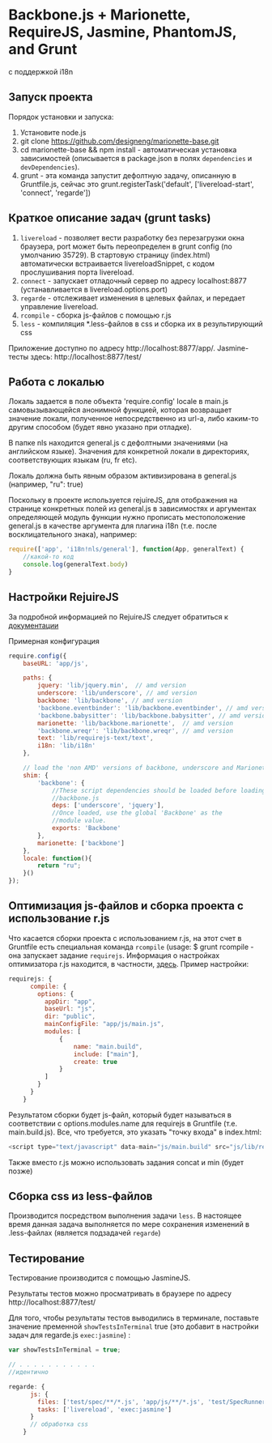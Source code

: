 # Backbone.js + Marionette, RequireJS, Jasmine, PhantomJS, and Grunt

с поддержкой i18n

## Запуск проекта

Порядок установки и запуска:

1. Установите node.js
2. git clone https://github.com/designeng/marionette-base.git
3. cd marionette-base && npm install - автоматическая установка зависимостей (описывается в package.json в полях `dependencies` и `devDependencies`).
4. grunt   - эта команда запустит дефолтную задачу, описанную в Gruntfile.js, сейчас это grunt.registerTask('default', ['livereload-start', 'connect', 'regarde'])

## Краткое описание задач (grunt tasks)

1. `livereload` - позволяет вести разработку без перезагрузки окна браузера, port может быть переопределен в grunt config (по умолчанию 35729). В стартовую страницу (index.html) автоматически встраивается livereloadSnippet, с кодом прослушивания порта livereload.
2. `connect` - запускает отладочный сервер по адресу localhost:8877 (устанавливается в livereload.options.port)
3. `regarde` - отслеживает изменения в целевых файлах, и передает управление livereload.
4. `rcompile` - сборка js-файлов с помощью r.js
5. `less` - компиляция *.less-файлов в css и сборка их в результирующий css

Приложение доступно по адресу http://localhost:8877/app/. Jasmine-тесты здесь: http://localhost:8877/test/

## Работа с локалью

Локаль задается в поле объекта 'require.config' locale в main.js самовызывающейся анонимной функцией, которая возвращает значение локали, полученное непосредственно из url-а, либо каким-то другим способом (будет явно указано при отладке).

В папке nls находится general.js с дефолтными значениями (на английском языке). Значения для конкретной локали в директориях, соответствующих языкам (ru, fr etc).

Локаль должна быть явным образом активизирована в general.js (например, "ru": true)

Поскольку в проекте используется rejuireJS, для отображения на странице конкретных полей из general.js в зависимостях и аргументах определяющей модуль функции
нужно прописать местоположение general.js в качестве аргумента для плагина i18n (т.е. после восклицательного знака), например:

```js
require(['app', 'i18n!nls/general'], function(App, generalText) {
	//какой-то код
	console.log(generalText.body)
}
```

## Настройки RejuireJS

За подробной информацией по RejuireJS следует обратиться к [документации](http://requirejs.org/docs/api.html)

Примерная конфигурация

```js
require.config({
    baseURL: 'app/js',

    paths: {
        jquery: 'lib/jquery.min',  // amd version
        underscore: 'lib/underscore', // amd version
        backbone: 'lib/backbone', // amd version        
        'backbone.eventbinder': 'lib/backbone.eventbinder', // amd version
        'backbone.babysitter': 'lib/backbone.babysitter', // amd version
        marionette: 'lib/backbone.marionette',  // amd version
        'backbone.wreqr': 'lib/backbone.wreqr', // amd version
        text: 'lib/requirejs-text/text',
        i18n: 'lib/i18n'
    },

    // load the 'non AMD' versions of backbone, underscore and Marionette
    shim: {        
        'backbone': {
            //These script dependencies should be loaded before loading
            //backbone.js
            deps: ['underscore', 'jquery'],
            //Once loaded, use the global 'Backbone' as the
            //module value.
            exports: 'Backbone'
        },
        marionette: ['backbone']
    },
    locale: function(){
        return "ru";
    }()
});
```

## Оптимизация js-файлов и сборка проекта с использование r.js

Что касается сборки проекта с использованием r.js, на этот счет в Gruntfile есть специальная команда `rcompile` (usage: $ grunt rcompile - она запускает задание
`requirejs`. Информация о настройках оптимизатора r.js находится, в частности, [здесь](http://requirejs.org/docs/faq-advanced.html). Пример настройки:

```js
requirejs: {
      compile: {
        options: {
          appDir: "app",
          baseUrl: "js",
          dir: "public",
          mainConfigFile: "app/js/main.js",
          modules: [
              {
                  name: "main.build",
                  include: ["main"],
                  create: true
              }
          ]
        }
      }
    }
```

Результатом сборки будет js-файл, который будет называться в соответствии с options.modules.name для requirejs в Gruntfile (т.е. main.build.js).
Все, что требуется, это указать "точку входа" в index.html:

```js
<script type="text/javascript" data-main="js/main.build" src="js/lib/require.js"></script>
```

Также вместо r.js можно использовать задания concat и min (будет позже)

## Сборка css из less-файлов

Производится посредством выполнения задачи `less`. В настоящее время данная задача выполняется по мере сохранения изменений в .less-файлах (является подзадачей `regarde`)

## Тестирование

Тестирование производится с помощью JasmineJS.

Результаты тестов можно просматривать в браузере по адресу http://localhost:8877/test/

Для того, чтобы результаты тестов выводились в терминале, поставьте значение пременной `showTestsInTerminal` true
(это добавит в настройки задач для regarde.js `exec:jasmine`) :

```js
var showTestsInTerminal = true;

// . . . . . . . . . . . 
//идентично

regarde: {    
      js: {
        files: ['test/spec/**/*.js', 'app/js/**/*.js', 'test/SpecRunner.js', '!node_modules/**/*.js', '!app/components/**/*.js'],
        tasks: ['livereload', 'exec:jasmine']
      }
      // обработка css 
    }
```



